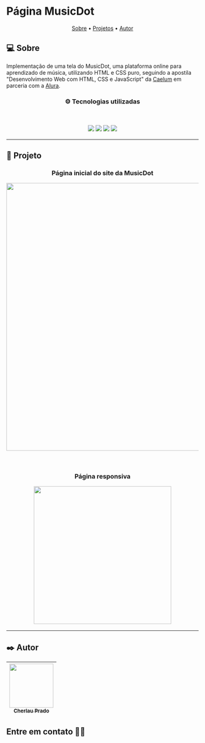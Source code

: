 # Página MusicDot

<p align="center">
 <a href="#-sobre">Sobre</a> •
 <a href="#-projetos">Projetos</a> •
 <a href="#%EF%B8%8F-autor">Autor</a>
</p>

## 💻 Sobre

Implementação de uma tela do MusicDot, uma plataforma online para aprendizado de música, utilizando HTML e CSS puro, seguindo a apostila "Desenvolvimento Web com HTML, CSS e JavaScript" da <a href="https://www.caelum.com.br/" target="_blank">Caelum<a> em parceria com a <a href="https://www.alura.com.br/" target="_blank">Alura</a>. 

<h3 align="center">
⚙️ Tecnologias utilizadas

<p>&nbsp;</p>
<img src="https://img.shields.io/badge/git-%23F05033.svg?style=for-the-badge&logo=git&logoColor=white"/>
<img src="https://img.shields.io/badge/github-%23121011.svg?style=for-the-badge&logo=github&logoColor=white"/>
<img src="https://img.shields.io/badge/html5-%23E34F26.svg?style=for-the-badge&logo=html5&logoColor=white"/>
<img src="https://img.shields.io/badge/css3-%231572B6.svg?style=for-the-badge&logo=css3&logoColor=white"/>

</h3>

---

## 🚧 Projeto

<h3 align="center">Página inicial do site da MusicDot
  <p></p>
  <img src="./.github/musicdot-desktop.png" width="700px"/>
</h3>

<br>
<h3 align="center">Página responsiva
  <p></p>
  <img src="./.github/musicot-mobile.png" width="360px"/>
</h3>

---

## ✒️ Autor

| [<img src="https://media.licdn.com/dms/image/D4D03AQE-voR1YRz31Q/profile-displayphoto-shrink_200_200/0/1700061191174?e=1708560000&v=beta&t=kPf9oHrVTwE7_jCoSI6iil8rYoHxzckhSEVdbe0F3KQ" width=115 > <br> <sub> Cherlau Prado </sub>](https://github.com/cherPrado) |
| :--------------------------------------------------------------------------------------------------------------------------------------------: |

<h2 >Entre em contato 🤙🏽</h2>

<div align="center">
<a href="https://www.linkedin.com/in/cherlau-prado/" target="_blank"><img src="https://img.shields.io/badge/Cherlau%20Prado-0077B5?style=for-the-badge&logo=linkedin&logoColor=white" alt=""></a>
<a href="cherlaufilho@discente.ufg.br" target="_blank"><img src="https://img.shields.io/badge/cherlaufilho@discente.ufg.br-D14836?style=for-the-badge&logo=gmail&logoColor=white" alt=""></a>
</div>
